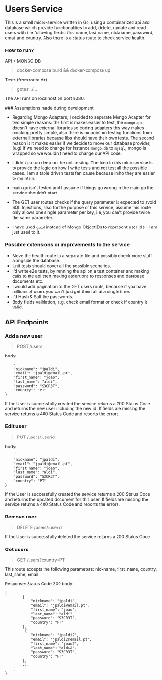 # Users Service
 
This is a small micro-service written in Go, using a containarized api and database which provide functionalities to add, delete, update and read users with the following fields: first name, last name, nickname, password, email and country.
Also there is a status route to check service health.

### How to run?
API + MONGO DB
> docker-compose build && docker-compose up


Tests (from route dir)
> gotest ./...

The API runs on localhost on port 8080.

### Assumptions made during development
- Regarding Mongo Adapters, I decided to separate Mongo Adapter for two simple reasons: the first is makes easier to test, the `mongo.go` doesn't have external libraries so coding adapters this way makes mocking pretty simple, also there is no point on testing functions from external libraries because libs should have their own tests. The second reason is it makes easier if we decide to move our database provider, (e.g) if we need to change for instance `mongo.db` to `mysql`, mongo is wrapped so we wouldn't need to change our API code.

- I didn't go too deep on the unit testing. The idea in this microservice is to provide the logic on how I write tests and not test all the possible cases. I am a table driven tests fan cause because imho they are easier to maintain.

- main.go isn't tested and I assume if things go wrong in the main.go the service shouldn't start.

- The GET user routes checks if the query parameter is expected to avoid SQL Injections, also for the purpose of this service, assume this route only allows one single parameter per key, i.e, you can't provide twice the same parameter.

- I have used `guid` instead of Mongo ObjectIDs to represent user ids - I am just used to it.  

### Possible extensions or improvements to the service

- Move the health route to a separate file and possibly check more stuff alongside the database.
- Unit tests should cover all the possible scenarios.
- I'd write e2e tests, by running the api on a test container and making calls to the api then making assertions to responses and database documents etc.
- I would add pagination to the GET users route, because if you have millions of users you can't just get them all at a single time.
- I'd Hash & Salt the passwords.
- Body fields validation, e.g, check email format or check if country is valid.

## API Endpoints 

### Add a new user

> POST /users

body: 
```
    {
    "nickname": "jpaldi",
    "email": "jpaldi@email.pt",
    "first_name": "joao",
    "last_name": "aldi",
    "password": "S3CR3T",
    "country": "PT"
}
```

If the User is successfully created the service returns a 200 Status Code and returns the new user including the new id.
If fields are missing the service returns a 400 Status Code and reports the errors.

### Edit user

> PUT /users/:userid

body: 
```
    {
    "nickname": "jpaldi",
    "email": "jpaldi@email.pt",
    "first_name": "joao",
    "last_name": "aldi",
    "password": "S3CR3T",
    "country": "PT"
}
```
If the User is successfully created the service returns a 200 Status Code and returns the updated document for this user.
If fields are missing the service returns a 400 Status Code and reports the errors.

### Remove user

> DELETE /users/:userid

If the User is successfully deleted the service returns a 200 Status Code

### Get users

> GET /users?country=PT

This route accepts the following parameters: nickname, first_name, country, last_name, email.

Response:
Status Code 200
body: 
```
[
        {
            "nickname": "jpaldi",
            "email": "jpaldi@email.pt",
            "first_name": "joao",
            "last_name": "aldi",
            "password": "S3CR3T",
            "country": "PT"
        },
         {
            "nickname": "jpaldi2",
            "email": "jpaldi2@email.pt",
            "first_name": "joao2",
            "last_name": "aldi2",
            "password": "S3CR3T",
            "country": "PT"
        },
        ...
    ]
}
```
